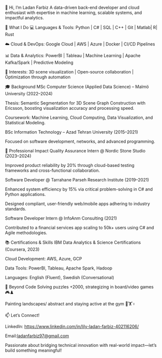 👋 Hi, I’m Ladan Farbiz
A data-driven back-end developer and cloud enthusiast with expertise in machine learning, scalable systems, and impactful analytics.

🚀 What I Do
💻 Languages & Tools: Python | C# | SQL | C++ | Git | Matlab| R| Rust

☁️ Cloud & DevOps: Google Cloud | AWS | Azure | Docker | CI/CD Pipelines

📊 Data & Analytics: PowerBI | Tableau | Machine Learning | Apache Kafka/Spark | Predictive Modeling

🧠 Interests: 3D scene visualization | Open-source collaboration | Optimization through automation

🎓 Background
MSc Computer Science (Applied Data Science) – Malmö University (2022–2024)

Thesis: Semantic Segmentation for 3D Scene Graph Construction with Ericsson, boosting visualization accuracy and processing speed.

Coursework: Machine Learning, Cloud Computing, Data Visualization, and Statistical Modeling.

BSc Information Technology – Azad Tehran University (2015–2021)

Focused on software development, networks, and advanced programming.

🔨 Professional Impact
Quality Assurance Intern @ Nordic Stone Studio (2023–2024)

Improved product reliability by 20% through cloud-based testing frameworks and cross-functional collaboration.

Software Developer @ Tarrahane Parseh Research Institute (2019–2021)

Enhanced system efficiency by 15% via critical problem-solving in C# and Python applications.

Designed compliant, user-friendly web/mobile apps adhering to industry standards.

Software Developer Intern @ InfoAnm Consulting (2021)

Contributed to a financial services app scaling to 50k+ users using C# and Agile methodologies.

📚 Certifications & Skills
IBM Data Analytics & Science Certifications (Coursera, 2023)

Cloud Development: AWS, Azure, GCP

Data Tools: PowerBI, Tableau, Apache Spark, Hadoop

Languages: English (Fluent), Swedish (Conversational)

🌱 Beyond Code
Solving puzzles +2000, strategizing in board/video games 🎮♟️

Painting landscapes/ abstract and staying active at the gym 🎨🏋️♀️

📫 Let’s Connect!

LinkedIn: https://www.linkedin.com/in/lily-ladan-farbiz-402116206/

Email:ladanfarbiz97@gmail.com

Passionate about bridging technical innovation with real-world impact—let’s build something meaningful!

<!---
ladanfarbiz/ladanfarbiz is a ✨ special ✨ repository because its `README.md` (this file) appears on your GitHub profile.
You can click the Preview link to take a look at your changes.
--->
